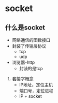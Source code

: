 # socket
## 什么是socket
+ 网络通信的函数接口
+ 封装了传输层协议   
   + tcp 
   + udp
+ 浏览器-http
   + 封装的是tcp
1. 套接字概念
   + IP地址，定位主机
   + 端口号，定位进程
   + IP + socket

